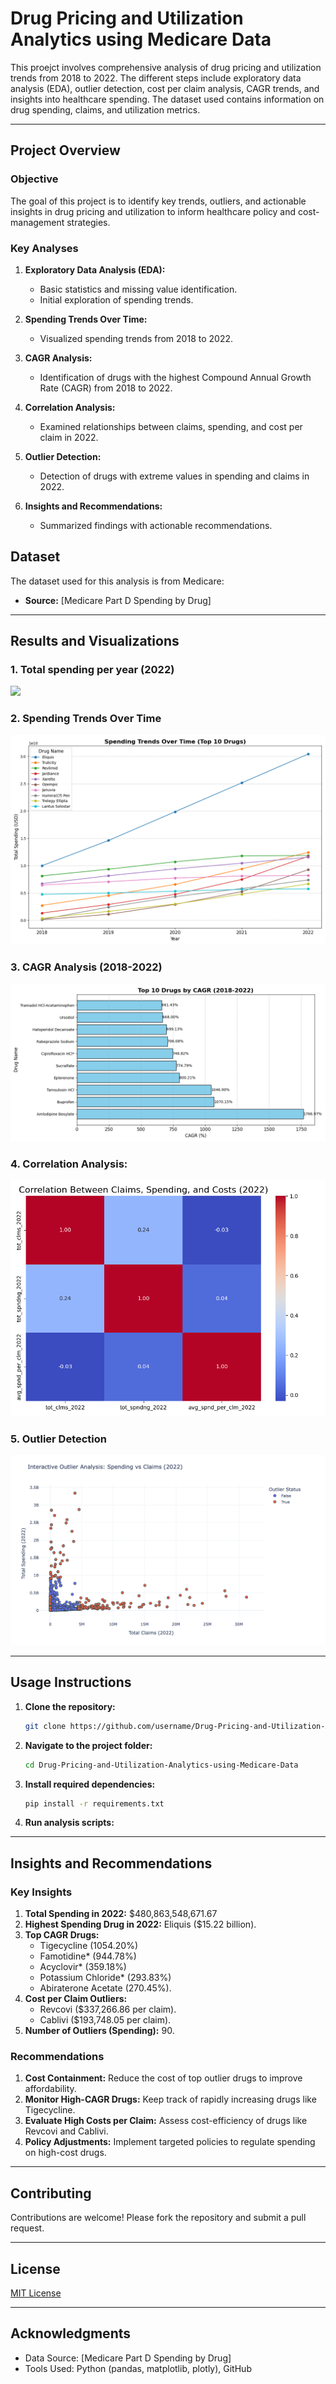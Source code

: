 # Drug Pricing and Utilization Analytics using Medicare Data

This proejct involves comprehensive analysis of drug pricing and utilization trends from 2018 to 2022. The different steps include exploratory data analysis (EDA), outlier detection, cost per claim analysis, CAGR trends, and insights into healthcare spending. The dataset used contains information on drug spending, claims, and utilization metrics.

---

## Project Overview

### **Objective**
The goal of this project is to identify key trends, outliers, and actionable insights in drug pricing and utilization to inform healthcare policy and cost-management strategies.

### **Key Analyses**
1. **Exploratory Data Analysis (EDA):**
   - Basic statistics and missing value identification.
   - Initial exploration of spending trends.

2. **Spending Trends Over Time:**
   - Visualized spending trends from 2018 to 2022.

3. **CAGR Analysis:**
   - Identification of drugs with the highest Compound Annual Growth Rate (CAGR) from 2018 to 2022.

4. **Correlation Analysis:**
   - Examined relationships between claims, spending, and cost per claim in 2022.

5. **Outlier Detection:**
   - Detection of drugs with extreme values in spending and claims in 2022.

6. **Insights and Recommendations:**
   - Summarized findings with actionable recommendations.

## Dataset

The dataset used for this analysis is from Medicare:
- **Source:** [Medicare Part D Spending by Drug]

---


## Results and Visualizations

### **1. Total spending per year (2022)**
![](images/cost_per_claim_analysis.png)

### **2. Spending Trends Over Time**
![](graphs/spending_trends_over_time.png)

### **3. CAGR Analysis (2018-2022)**
![](graphs/Top10_Drugs_by_Compound_Annual_Growth_Rate(2018-2022).png)

### **4. Correlation Analysis:**
![](graphs/correlation_between_claims_spending_and_costs.png)

### **5. Outlier Detection**
![](graphs/Outlier.png)

---

## Usage Instructions

1. **Clone the repository:**
   ```bash
   git clone https://github.com/username/Drug-Pricing-and-Utilization-Analysis-using-Medicare-Data.git
   ```

2. **Navigate to the project folder:**
   ```bash
   cd Drug-Pricing-and-Utilization-Analytics-using-Medicare-Data
   ```

3. **Install required dependencies:**
   ```bash
   pip install -r requirements.txt
   ```

4. **Run analysis scripts:**

---

## Insights and Recommendations

### **Key Insights**
1. **Total Spending in 2022:** $480,863,548,671.67
2. **Highest Spending Drug in 2022:** Eliquis ($15.22 billion).
3. **Top CAGR Drugs:**
   - Tigecycline (1054.20%)
   - Famotidine* (944.78%)
   - Acyclovir* (359.18%)
   - Potassium Chloride* (293.83%)
   - Abiraterone Acetate (270.45%).
4. **Cost per Claim Outliers:**
   - Revcovi ($337,266.86 per claim).
   - Cablivi ($193,748.05 per claim).
5. **Number of Outliers (Spending):** 90.

### **Recommendations**
1. **Cost Containment:** Reduce the cost of top outlier drugs to improve affordability.
2. **Monitor High-CAGR Drugs:** Keep track of rapidly increasing drugs like Tigecycline.
3. **Evaluate High Costs per Claim:** Assess cost-efficiency of drugs like Revcovi and Cablivi.
4. **Policy Adjustments:** Implement targeted policies to regulate spending on high-cost drugs.

---

## Contributing

Contributions are welcome! Please fork the repository and submit a pull request.

---

## License

[MIT License](LICENSE)

---

## Acknowledgments

- Data Source: [Medicare Part D Spending by Drug]
- Tools Used: Python (pandas, matplotlib, plotly), GitHub

